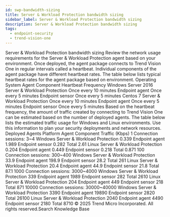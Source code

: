 ```yaml
---
id: swp-bandwidth-sizing
title: Server & Workload Protection bandwidth sizing
sidebar_label: Server & Workload Protection bandwidth sizing
description: Server & Workload Protection bandwidth sizing
tags:
  - endpoint-security
  - trend-vision-one
---
```


 Server & Workload Protection bandwidth sizing Review the network usage requirements for the Server & Workload Protection agent based on your environment. Once deployed, the agent package connects to Trend Vision One in regular intervals called a heartbeat. Individual components of the agent package have different heartbeat rates. The table below lists typical heartbeat rates for the agent package based on environment. Operating System Agent Component Heartbeat Frequency Windows Server 2016 Server & Workload Protection Once every 10 minutes Endpoint agent Once every 5 minutes Endpoint sensor Once every 5 minutes Centos 7 Server & Workload Protection Once every 10 minutes Endpoint agent Once every 5 minutes Endpoint sensor Once every 5 minutes Based on the heartbeat frequency, the amount of traffic created by connecting to Trend Vision One can be estimated based on the number of deployed agents. The table below lists the estimated traffic usage for Windows and Linux environments. Use this information to plan your security deployments and network resources. Deployed Agents Platform Agent Component Traffic (Kbps) 1 Connection sessions: 3~4 Windows Server & Workload Protection 0.339 Endpoint agent 1.989 Endpoint sensor 0.282 Total 2.61 Linux Server & Workload Protection 0.204 Endpoint agent 0.449 Endpoint sensor 0.218 Total 0.871 100 Connection sessions: 300~400 Windows Server & Workload Protection 33.9 Endpoint agent 198.9 Endpoint sensor 28.2 Total 261 Linux Server & Workload Protection 20.4 Endpoint agent 44.9 Endpoint sensor 21.8 Total 87.1 1000 Connection sessions: 3000~4000 Windows Server & Workload Protection 339 Endpoint agent 1989 Endpoint sensor 282 Total 2610 Linux Server & Workload Protection 204 Endpoint agent 449 Endpoint sensor 218 Total 871 10000 Connection sessions: 30000~40000 Windows Server & Workload Protection 3390 Endpoint agent 19890 Endpoint sensor 2820 Total 26100 Linux Server & Workload Protection 2040 Endpoint agent 4490 Endpoint sensor 2180 Total 8710 © 2025 Trend Micro Incorporated. All rights reserved.Search Knowledge Base